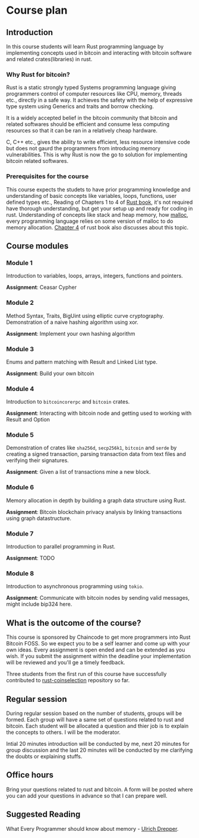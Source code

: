# Course plan

## Introduction

In this course students will learn Rust programming language by implementing concepts used
in bitcoin and interacting with bitcoin software and related crates(libraries) in rust.

### Why Rust for bitcoin?

Rust is a static strongly typed Systems programming language giving programmers control of computer
resources like CPU, memory, threads etc., directly in a safe way.
It achieves the safety with the help of expressive type system using Generics and traits
and borrow checking.

It is a widely accepted belief in the bitcoin community that bitcoin and related softwares should
be efficient and consume less computing resources so that it can be ran in a relatively cheap hardware.

C, C++ etc., gives the ability to write efficient, less resource intensive code but does not gaurd
the programmers from introducing memory vulnerabilities. This is why Rust is now the go to solution
for implementing bitcoin related softwares.

### Prerequisites for the course

This course expects the studets to have prior programming knowledge and understanding of basic concepts
like variables, loops, functions, user defined types etc.,
Reading of Chapters 1 to 4 of [Rust book](https://doc.rust-lang.org/book/title-page.html), it's not required have thorough understanding,
but get your setup up and ready for coding in rust.
Understanding of concepts like stack and heap memory, how [malloc](https://medium.com/@rehamshipl666/understanding-memory-allocation-in-c-with-malloc-e87d32134f1b), every
programming language relies on some version of malloc to do memory allocation.
[Chapter 4](https://doc.rust-lang.org/book/ch04-01-what-is-ownership.html) of rust book also discusses about this topic.



## Course modules

### Module 1

Introduction to variables, loops, arrays, integers, functions and pointers.

**Assignment**: Ceasar Cypher

### Module 2

Method Syntax, Traits, BigUint using elliptic curve cryptography.
Demonstration of a naive hashing algorithm using xor.

**Assignment**: Implement your own hashing algorithm

### Module 3

Enums and pattern matching with Result and Linked List type.

**Assignment**: Build your own bitcoin

### Module 4

Introduction to `bitcoincorerpc` and `bitcoin` crates.

**Assignment**: Interacting with bitcoin node and getting used to working with Result and Option

### Module 5

Demonstration of crates like `sha256d`, `secp256k1`, `bitcoin` and  `serde` by creating a signed 
transaction, parsing transaction data from text files and verifying their signatures.

**Assignment**: Given a list of transactions mine a new block.

### Module 6

Memory allocation in depth by building a graph data structure using Rust.

**Assignment**: Bitcoin blockchain privacy analysis by linking transactions using graph datastructure.

### Module 7

Introduction to parallel programming in Rust.

**Assignment**: TODO

### Module 8

Introduction to asynchronous programming using `tokio`.

**Assignment**: Communicate with bitcoin nodes by sending valid messages, might include bip324 here.

## What is the outcome of the course?

This course is sponsored by Chaincode to get more programmers into Rust Bitcoin FOSS.
So we expect you to be a self learner and come up with your own ideas. Every assignment is open ended
and can be extended as you wish. If you submit the assignment within the deadline your implementation
will be reviewed and you'll ge a timely feedback.

Three students from the first run of this course
have successfully contributed to [rust-coinselection](https://github.com/Bitshala-Incubator/rust-coinselect) repository so far.

## Regular session

During regular session based on the number of students, groups will be formed.
Each group will have a same set of questions related to rust and bitcoin.
Each student will be allocated a question and thier job is to explain the concepts to others.
I will be the moderator.

Intial 20 minutes introduction will be conducted by me, next 20 minutes for group discussion
and the last 20 minutes will be conducted by me clarifying the doubts or explaining stuffs.

## Office hours

Bring your questions related to rust and bitcoin.
A form will be posted where you can add your questions in advance so that I can prepare well.

## Suggested Reading

What Every Programmer should know about memory - [Ulrich Drepper](./Ulrich%20Drepper,%20Red%20Hat,%20Inc.%20-%20What%20Every%20Programmer%20Should%20Know%20About%20Memory%20(2007).pdf).
